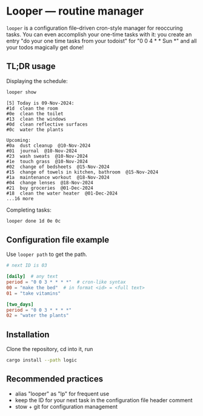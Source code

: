 # Looper — routine manager

`looper` is a configuration file–driven cron-style manager for reoccuring tasks. You can even accomplish your one-time tasks with it: you create an entry "do your one time tasks from your todoist" for "0 0 4 * * Sun *" and all your todos magically get done!

## TL;DR usage

Displaying the schedule:

```bash
looper show
```

```
[5] Today is 09-Nov-2024:
#1d  clean the room
#0e  clean the toilet
#13  clean the windows
#0d  clean reflective surfaces
#0c  water the plants

Upcoming:
#0a  dust cleanup  @10-Nov-2024
#01  journal  @10-Nov-2024
#23  wash sweats  @10-Nov-2024
#1e  touch grass  @10-Nov-2024
#02  change of bedsheets  @15-Nov-2024
#15  change of towels in kitchen, bathroom  @15-Nov-2024
#1a  maintenance workout  @18-Nov-2024
#04  change lenses  @18-Nov-2024
#21  buy groceries  @01-Dec-2024
#18  clean the water heater  @01-Dec-2024
...16 more
```

Completing tasks:

```bash
looper done 1d 0e 0c
```

## Configuration file example

Use `looper path` to get the path.

```toml
# next ID is 03

[daily]  # any text
period = "0 0 3 * * * *"  # cron-like syntax
00 = "make the bed"  # in format <id> = <full text>
01 = "take vitamins"

[two_days]
period = "0 0 3 * * * *"
02 = "water the plants"
```

## Installation

Clone the repository, cd into it, run

```bash
cargo install --path logic
```

## Recommended practices

- alias "looper" as "lp" for frequent use
- keep the ID for your next task in the configuration file header comment
- stow + git for configuration management

